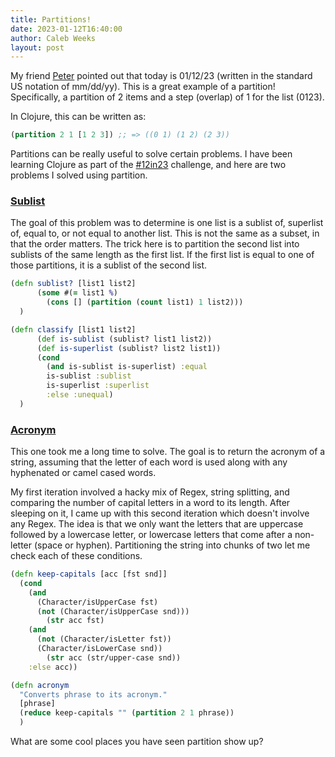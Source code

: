 ```yaml
---
title: Partitions!
date: 2023-01-12T16:40:00
author: Caleb Weeks
layout: post
---
```


My friend [Peter](https://github.com/plpullen) pointed out that today is 01/12/23 (written in the standard US notation of mm/dd/yy). This is a great example of a partition! Specifically, a partition of 2 items and a step (overlap) of 1 for the list (0123).

In Clojure, this can be written as:
```clojure
(partition 2 1 [1 2 3]) ;; => ((0 1) (1 2) (2 3))
```

Partitions can be really useful to solve certain problems. I have been learning Clojure as part of the [#12in23](https://exercism.org/challenges/12in23) challenge, and here are two problems I solved using partition.

### [Sublist](https://exercism.org/tracks/clojure/exercises/sublist)
The goal of this problem was to determine is one list is a sublist of, superlist of, equal to, or not equal to another list. This is not the same as a subset, in that the order matters. The trick here is to partition the second list into sublists of the same length as the first list. If the first list is equal to one of those partitions, it is a sublist of the second list.
```clojure
(defn sublist? [list1 list2]
      (some #(= list1 %)
        (cons [] (partition (count list1) 1 list2)))
  )

(defn classify [list1 list2]
      (def is-sublist (sublist? list1 list2))
      (def is-superlist (sublist? list2 list1))
      (cond
        (and is-sublist is-superlist) :equal
        is-sublist :sublist
        is-superlist :superlist
        :else :unequal)
  )
```

### [Acronym](https://exercism.org/tracks/clojure/exercises/acronym)
This one took me a long time to solve. The goal is to return the acronym of a string, assuming that the letter of each word is used along with any hyphenated or camel cased words.

My first iteration involved a hacky mix of Regex, string splitting, and comparing the number of capital letters in a word to its length. After sleeping on it, I came up with this second iteration which doesn't involve any Regex. The idea is that we only want the letters that are uppercase followed by a lowercase letter, or lowercase letters that come after a non-letter (space or hyphen). Partitioning the string into chunks of two let me check each of these conditions.
```clojure
(defn keep-capitals [acc [fst snd]]
  (cond
    (and
      (Character/isUpperCase fst)
      (not (Character/isUpperCase snd)))
        (str acc fst) 
    (and
      (not (Character/isLetter fst))
      (Character/isLowerCase snd))
        (str acc (str/upper-case snd))
    :else acc))

(defn acronym
  "Converts phrase to its acronym."
  [phrase]
  (reduce keep-capitals "" (partition 2 1 phrase))
  )
```

What are some cool places you have seen partition show up?
